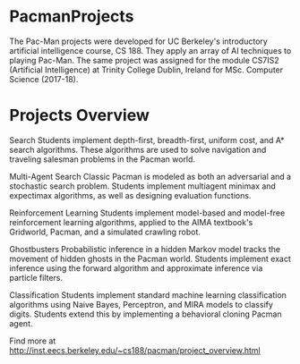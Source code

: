 # PacmanProjects
The Pac-Man projects were developed for UC Berkeley's introductory artificial intelligence course, CS 188. They apply an array of AI techniques to playing Pac-Man. The same project was assigned for the module CS7IS2 (Artificial Intelligence) at Trinity College Dublin, Ireland for MSc. Computer Science (2017-18).

# Projects Overview

Search 
Students implement depth-first, breadth-first, uniform cost, and A* search algorithms. These algorithms are used to solve navigation and traveling salesman problems in the Pacman world.


Multi-Agent Search 
Classic Pacman is modeled as both an adversarial and a stochastic search problem. Students implement multiagent minimax and expectimax algorithms, as well as designing evaluation functions.


Reinforcement Learning 
Students implement model-based and model-free reinforcement learning algorithms, applied to the AIMA textbook's Gridworld, Pacman, and a simulated crawling robot.


Ghostbusters 
Probabilistic inference in a hidden Markov model tracks the movement of hidden ghosts in the Pacman world. Students implement exact inference using the forward algorithm and approximate inference via particle filters.


Classification 
Students implement standard machine learning classification algorithms using Naive Bayes, Perceptron, and MIRA models to classify digits. Students extend this by implementing a behavioral cloning Pacman agent.


Find more at http://inst.eecs.berkeley.edu/~cs188/pacman/project_overview.html
